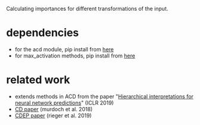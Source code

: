 Calculating importances for different transformations of the input.

# dependencies
- for the acd module, pip install from [here](https://github.com/csinva/hierarchical-dnn-interpretations)
- for max_activation methods, pip install from [here](https://github.com/csinva/max-activation-interpretation-pytorch)

# related work
- extends methods in ACD from the paper "[Hierarchical interpretations for neural network predictions](https://openreview.net/pdf?id=SkEqro0ctQ)" (ICLR 2019)
- [CD paper](https://arxiv.org/abs/1801.05453) (murdoch et al. 2018)
- [CDEP paper](https://arxiv.org/abs/1909.13584) (rieger et al. 2019)